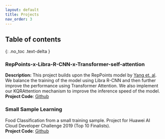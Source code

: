 ```yaml
---
layout: default
title: Projects
nav_order: 3
---
```


## Table of contents
{: .no_toc .text-delta }

### RepPoints-x-Libra-R-CNN-x-Transformer-self-attention  
__Description:__ 
This project builds upon the RepPoints model by [Yang et. al](https://arxiv.org/abs/1904.11490). We balance the training of the model using Libra R-CNN and then further improve the performance using Transformer Attention.
We also implement our KQRAttention mechanism to improve the inference speed of the model.  
__Project Code__: [Github](https://github.com/muditchaudhary/RepPoints-x-Libra-R-CNN-x-Transformer-self-attention)

### Small Sample Learning
Food Classification from a small training sample. Project for Huawei AI Cloud Developer Challenge 2019 (Top 10 Finalists).  
__Project Code__: [Github](https://github.com/muditchaudhary/Huawei-AI-Cloud-Developer-Challenge-2019)

